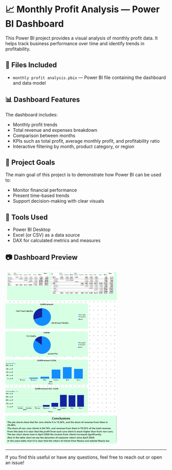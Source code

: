 # 📈 Monthly Profit Analysis — Power BI Dashboard

This Power BI project provides a visual analysis of monthly profit data. It helps track business performance over time and identify trends in profitability.

## 📁 Files Included

- `monthly profit analysis.pbix` — Power BI file containing the dashboard and data model

## 📊 Dashboard Features

The dashboard includes:

- Monthly profit trends
- Total revenue and expenses breakdown
- Comparison between months
- KPIs such as total profit, average monthly profit, and profitability ratio
- Interactive filtering by month, product category, or region 

## 🎯 Project Goals

The main goal of this project is to demonstrate how Power BI can be used to:

- Monitor financial performance
- Present time-based trends
- Support decision-making with clear visuals

## 🧰 Tools Used

- Power BI Desktop
- Excel (or CSV) as a data source
- DAX for calculated metrics and measures

## 📷 Dashboard Preview

![Dashboard Preview](dashboard.png)

---

If you find this useful or have any questions, feel free to reach out or open an issue!
